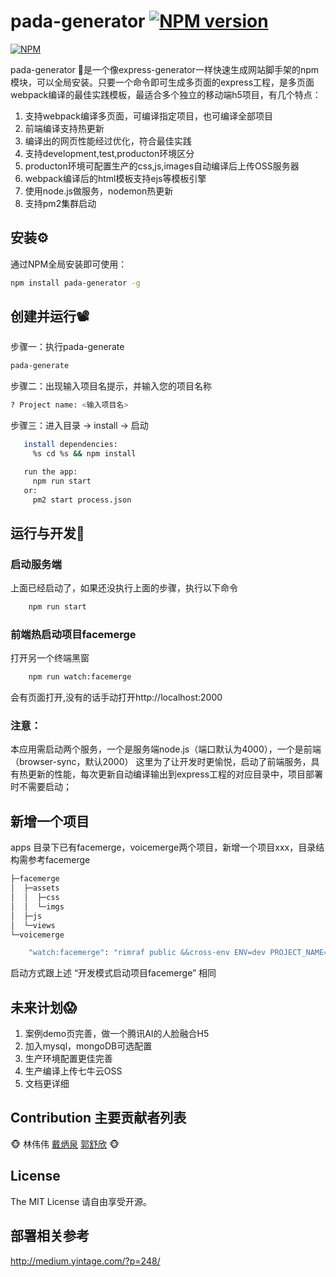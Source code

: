 pada-generator [![NPM version](https://badge.fury.io/js/pada-generator.png)](http://badge.fury.io/js/eventproxy)
======

[![NPM](https://nodei.co/npm/pada-generator.png?downloads=true&stars=true)](https://nodei.co/npm/eventproxy)

pada-generator 🤡是一个像express-generator一样快速生成网站脚手架的npm模块，可以全局安装。只要一个命令即可生成多页面的express工程，是多页面webpack编译的最佳实践模板，最适合多个独立的移动端h5项目，有几个特点：

1. 支持webpack编译多页面，可编译指定项目，也可编译全部项目
2. 前端编译支持热更新
3. 编译出的网页性能经过优化，符合最佳实践
4. 支持development,test,producton环境区分
5. producton环境可配置生产的css,js,images自动编译后上传OSS服务器
6. webpack编译后的html模板支持ejs等模板引擎
7. 使用node.js做服务，nodemon热更新
7. 支持pm2集群启动

## 安装⚙️

通过NPM全局安装即可使用：

```bash
npm install pada-generator -g
```

## 创建并运行📽

步骤一：执行pada-generate
```bash
pada-generate

```
步骤二：出现输入项目名提示，并输入您的项目名称
```bash
? Project name: <输入项目名>

```
步骤三：进入目录 -> install -> 启动
```bash
   install dependencies:
     %s cd %s && npm install

   run the app:
     npm run start
   or:
     pm2 start process.json
```
## 运行与开发🤖
### 启动服务端
上面已经启动了，如果还没执行上面的步骤，执行以下命令
```bash
    npm run start
```
### 前端热启动项目facemerge
打开另一个终端黑窗
```bash
    npm run watch:facemerge
```
会有页面打开,没有的话手动打开http://localhost:2000

### 注意：
 本应用需启动两个服务，一个是服务端node.js（端口默认为4000），一个是前端（browser-sync，默认2000）
这里为了让开发时更愉悦，启动了前端服务，具有热更新的性能，每次更新自动编译输出到express工程的对应目录中，项目部署时不需要启动；

## 新增一个项目
apps 目录下已有facemerge，voicemerge两个项目，新增一个项目xxx，目录结构需参考facemerge
```bash
├─facemerge
│  ├─assets
│  │  ├─css
│  │  └─imgs
│  ├─js
│  └─views
└─voicemerge
```
```bash
    "watch:facemerge": "rimraf public &&cross-env ENV=dev PROJECT_NAME=facemerge node ./tools/webpack.watch.js"
```
启动方式跟上述 “开发模式启动项目facemerge” 相同

## 未来计划😱
1. 案例demo页完善，做一个腾讯AI的人脸融合H5
2. 加入mysql，mongoDB可选配置
3. 生产环境配置更佳完善
4. 生产编译上传七牛云OSS
5. 文档更详细

## Contribution 主要贡献者列表
🐵
林伟伟
[戴炳泉](https://github.com/DBingo)
[郭舒欣](https://github.com/uouin)
🐵


## License

The MIT License 请自由享受开源。

## 部署相关参考
<http://medium.yintage.com/?p=248/>


